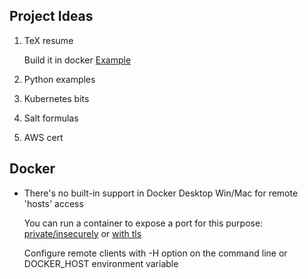 ## Project Ideas
1. TeX resume

   Build it in docker
   [Example](https://github.com/maciaszczykm/resume "TeX Resume Example")
1. Python examples
1. Kubernetes bits
1. Salt formulas
1. AWS cert

## Docker
* There's no built-in support in Docker Desktop Win/Mac for remote 'hosts' access

   You can run a container to expose a port for this purpose: [private/insecurely](https://hub.docker.com/r/jarkt/docker-remote-api) or [with tls](https://hub.docker.com/r/kekru/docker-remote-api-tls)

   Configure remote clients with -H option on the command line or DOCKER_HOST environment variable
